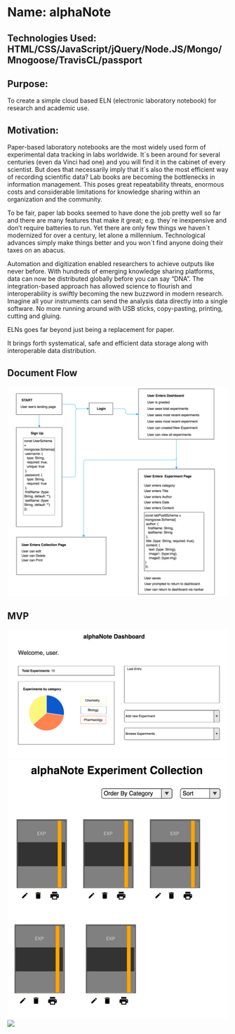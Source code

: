 # Name: alphaNote

## Technologies Used: HTML/CSS/JavaScript/jQuery/Node.JS/Mongo/Mnogoose/TravisCL/passport

## Purpose:

<p>To create a simple cloud based ELN (electronic laboratory notebook) for research and academic use.</p>

## Motivation:

<p>Paper-based laboratory notebooks are the most widely used form of experimental data tracking in labs worldwide. It´s been around for several centuries (even da Vinci had one) and you will find it in the cabinet of every scientist. But does that necessarily imply that it´s also the most efficient way of recording scientific data? Lab books are becoming the bottlenecks in information management. This poses great repeatability threats, enormous costs and considerable limitations for knowledge sharing within an organization and the community.</p>

<p>To be fair, paper lab books seemed to have done the job pretty well so far and there are many features that make it great; e.g. they´re inexpensive and don’t require batteries to run. Yet there are only few things we haven´t modernized for over a century, let alone a millennium. Technological advances simply make things better and you won´t find anyone doing their taxes on an abacus.</p>

<p>Automation and digitization enabled researchers to achieve outputs like never before. With hundreds of emerging knowledge sharing platforms, data can now be distributed globally before you can say “DNA”. The integration-based approach has allowed science to flourish and interoperability is swiftly becoming the new buzzword in modern research. Imagine all your instruments can send the analysis data directly into a single software. No more running around with USB sticks, copy-pasting, printing, cutting and gluing.</p>

<p>ELNs goes far beyond just being a replacement for paper.</p>

<p>It brings forth systematical, safe and efficient data storage along with interoperable data distribution.</p>

## Document Flow

<img src="public/images/userFlow.png">

## MVP

<img src="public/images/dashboard.png">

<img src="public/images/experiments.png">

<img src="public/images/newExperiments.png">
